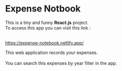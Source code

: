 # Expense Notbook

This is a tiny and funny **React.js** project.<br>
To access this app you can visit this link : <br><br>

https://expense-notebook.netlify.app/

This web application records your expenses.<br><br>
You can search this expenses by year filter in the app.
